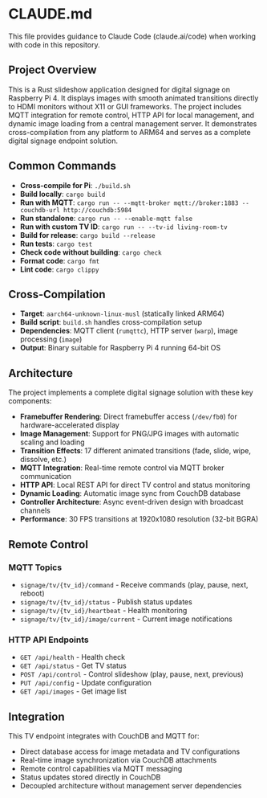 # CLAUDE.md

This file provides guidance to Claude Code (claude.ai/code) when working with code in this repository.

## Project Overview

This is a Rust slideshow application designed for digital signage on Raspberry Pi 4. It displays images with smooth animated transitions directly to HDMI monitors without X11 or GUI frameworks. The project includes MQTT integration for remote control, HTTP API for local management, and dynamic image loading from a central management server. It demonstrates cross-compilation from any platform to ARM64 and serves as a complete digital signage endpoint solution.

## Common Commands

- **Cross-compile for Pi**: `./build.sh`
- **Build locally**: `cargo build`
- **Run with MQTT**: `cargo run -- --mqtt-broker mqtt://broker:1883 --couchdb-url http://couchdb:5984`
- **Run standalone**: `cargo run -- --enable-mqtt false`
- **Run with custom TV ID**: `cargo run -- --tv-id living-room-tv`
- **Build for release**: `cargo build --release`
- **Run tests**: `cargo test`
- **Check code without building**: `cargo check`
- **Format code**: `cargo fmt`
- **Lint code**: `cargo clippy`

## Cross-Compilation

- **Target**: `aarch64-unknown-linux-musl` (statically linked ARM64)
- **Build script**: `build.sh` handles cross-compilation setup
- **Dependencies**: MQTT client (`rumqttc`), HTTP server (`warp`), image processing (`image`)
- **Output**: Binary suitable for Raspberry Pi 4 running 64-bit OS

## Architecture

The project implements a complete digital signage solution with these key components:

- **Framebuffer Rendering**: Direct framebuffer access (`/dev/fb0`) for hardware-accelerated display
- **Image Management**: Support for PNG/JPG images with automatic scaling and loading
- **Transition Effects**: 17 different animated transitions (fade, slide, wipe, dissolve, etc.)
- **MQTT Integration**: Real-time remote control via MQTT broker communication
- **HTTP API**: Local REST API for direct TV control and status monitoring
- **Dynamic Loading**: Automatic image sync from CouchDB database
- **Controller Architecture**: Async event-driven design with broadcast channels
- **Performance**: 30 FPS transitions at 1920x1080 resolution (32-bit BGRA)

## Remote Control

### MQTT Topics
- `signage/tv/{tv_id}/command` - Receive commands (play, pause, next, reboot)
- `signage/tv/{tv_id}/status` - Publish status updates
- `signage/tv/{tv_id}/heartbeat` - Health monitoring
- `signage/tv/{tv_id}/image/current` - Current image notifications

### HTTP API Endpoints
- `GET /api/health` - Health check
- `GET /api/status` - Get TV status
- `POST /api/control` - Control slideshow (play, pause, next, previous)
- `PUT /api/config` - Update configuration
- `GET /api/images` - Get image list

## Integration

This TV endpoint integrates with CouchDB and MQTT for:
- Direct database access for image metadata and TV configurations
- Real-time image synchronization via CouchDB attachments
- Remote control capabilities via MQTT messaging  
- Status updates stored directly in CouchDB
- Decoupled architecture without management server dependencies
